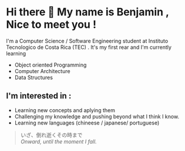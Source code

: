 # Hi there 👋 My name is Benjamin , Nice to meet you !
I'm a Computer Science / Software Engineering student at Instituto Tecnologico de Costa Rica (TEC) .
It's my first rear and I'm currently learning 
- Object oriented Programming
- Computer Architecture
- Data Structures 
## I'm interested in : 
- Learning new concepts and aplying them
- Challenging my knowledge and pushing beyond what I think I know.
- Learning new languages (chineese / japanese/ portuguese)
> いざ、倒れ逝くその時まで  
>*Onward, until the moment I fall.*  
<!--
**benjaortizq/benjaortizq** is a ✨ _special_ ✨ repository because its `README.md` (this file) appears on your GitHub profile.

Here are some ideas to get you started:

- 🔭 I’m currently working on ...
- 🌱 I’m currently learning ...
- 👯 I’m looking to collaborate on ...
- 🤔 I’m looking for help with ...
- 💬 Ask me about ...
- 📫 How to reach me: ...
- 😄 Pronouns: ...
- ⚡ Fun fact: ...
-->
